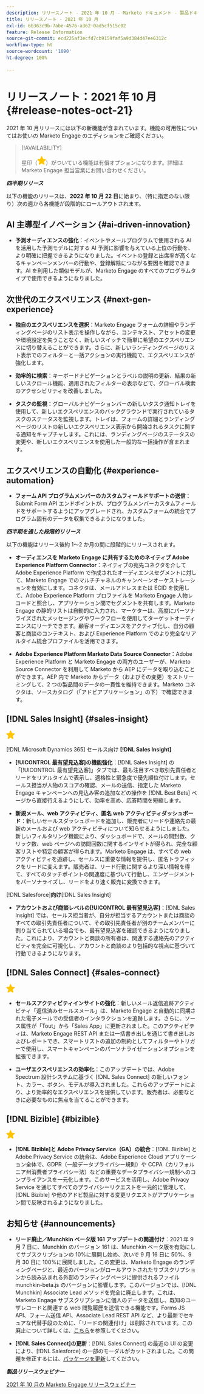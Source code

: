 ```yaml
---
description: リリースノート - 2021 年 10 月 - Marketo ドキュメント - 製品ドキュメント
title: リリースノート - 2021 年 10 月
exl-id: 6b363c9b-7abe-4576-a362-0ad5cf515c02
feature: Release Information
source-git-commit: ecd225af3ecfd7cb9159faf5a9d384d47ee6312c
workflow-type: ht
source-wordcount: '1090'
ht-degree: 100%

---
```


# リリースノート：2021 年 10 月 {#release-notes-oct-21}

2021 年 10 月リリースには以下の新機能が含まれています。機能の可用性についてはお使いの Marketo Engage のエディションをご確認ください。

>[!AVAILABILITY]
>
>星印（![](assets/yellow-star.png)）がついている機能は有償オプションになります。詳細は Marketo Engage 担当営業にお問い合わせください。

**_四半期リリース_**

以下の機能のリリースは、**2022 年 10 月 22 日**&#x200B;に始まり、（特に指定のない限り）次の週から各機能が段階的にロールアウトされます。

## AI 主導型イノベーション {#ai-driven-innovation}

* **予測オーディエンスの強化**：イベントやメールプログラムで使用される AI を活用した予測モデルに対する AI 予測に影響を与えている上位の行動を、より明確に把握できるようになりました。イベントの登録と出席率が高くなるキャンペーンメンバーの行動や、登録解除につながる要因を確認できます。AI を利用した類似モデルが、Marketo Engage のすべてのプログラムタイプで使用できるようになりました。

## 次世代のエクスペリエンス {#next-gen-experience}

* **独自のエクスペリエンスを選択**：Marketo Engage フォームの詳細やランディングページのリスト表示を操作しながら、コンテキスト、アセットの変更や環境設定を失うことなく、新しいスイッチで簡単に希望のエクスペリエンスに切り替えることができます。さらに、新しいランディングページのリスト表示でのフィルターと一括アクションの実行機能で、エクスペリエンスが強化します。

* **効率的に検索**：キーボードナビゲーションとラベルの説明の更新、結果の新しいスクロール機能、適用されたフィルターの表示などで、グローバル検索のアクセシビリティを改善しました。

* **タスクの監視**：グローバルナビゲーションバーの新しいタスク通知トレイを使用して、新しいエクスペリエンスのバックグラウンドで実行されているタスクのステータスを監視します。トレイは、フォームの詳細とランディングページのリストの新しいエクスペリエンス表示から開始されるタスクに関する通知をキャプチャします。これには、ランディングページのステータスの変更や、新しいエクスペリエンスを使用した一般的な一括操作が含まれます。

## エクスペリエンスの自動化 {#experience-automation}

* **フォーム API プログラムメンバーのカスタムフィールドサポートの送信**：Submit Form API エンドポイントが、プログラムメンバーカスタムフィールドをサポートするようにアップグレードされ、カスタムフォームの統合でプログラム固有のデータを収集できるようになりました。

**_四半期を通した段階的リリース_**

以下の機能はリリース後約 1～2 か月の間に段階的にリリースされます。

* **オーディエンスを Marketo Engage に共有するためのネイティブ Adobe Experience Platform Connector**：ネイティブの宛先コネクタを介して Adobe Experience Platform で作成されたオーディエンスセグメントに対して、Marketo Engage でのマルチチャネルのキャンペーンオーケストレーションを有効にします。コネクタは、メールアドレスまたは ECID を使用して、Adobe Experience Platform プロファイルを Marketo Engage 人物レコードと照合し、アプリケーション間でセグメントを共有します。Marketo Engage の静的リストは自動的に入力され、マーケターは、高度にパーソナライズされたメッセージングやワークフローを使用してターゲットオーディエンスにリーチできます。顧客オーディエンスをアクティブ化し、自分の顧客と商談のコンテキスト、および Experience Platform でのより完全なリアルタイム統合プロファイルを活用できます。

* **Adobe Experience Platform Marketo Data Source Connector**：Adobe Experience Platform と Marketo Engage の両方のユーザーが、Marketo Source Connector を利用して Marketo から AEP にデータを取り込むことができます。AEP 内で Marketo からデータ（およびその変更）をストリーミングして、2 つの製品間のデータの一貫性を維持できます。Marketo コネクタは、ソースカタログ（「アドビアプリケーション」の下）で確認できます。

## [!DNL Sales Insight] {#sales-insight}

![（星印）](assets/yellow-star.png)

[!DNL Microsoft Dynamics 365] セールス向け **[!DNL Sales Insight]**

* **[!UICONTROL 最有望見込客]の機能強化**：[!DNL Sales Insight] の「[!UICONTROL 最有望見込客]」タブでは、最も注目すべき取引先責任者とリードをリアルタイムで表示し、適格性と緊急度で優先順位付けします。セールス担当が人物のスコアの確認、メールの送信、指定した Marketo Engage キャンペーンへの見込み客の追加などの操作を [!DNL Best Bets] ページから直接行えるようにして、効率を高め、応答時間を短縮します。

* **新規メール、web アクティビティ、匿名 web アクティビティダッシュボード**：新しいセールスダッシュボードを追加し、販売者にリードや連絡先の最新のメールおよび web アクティビティについて知らせるようにしました。新しいフィルタリング機能により、ダッシュボードで、メールの開封数、クリック数、web ページへの訪問回数に関するインサイトが得られ、完全な顧客リストや特定の顧客が得られます。Marketo Engage は、すべての web アクティビティを追跡し、セールスに重要な情報を提供し、匿名トラフィックをリードに変えます。販売者は、リード行動に関するより深い情報を得て、すべてのタッチポイントの関連度に基づいて行動し、エンゲージメントをパーソナライズし、リードをより速く販売に変換できます。

[!DNL Salesforce]**向け**[!DNL Sales Insight]

* **アカウントおよび商談レベルの[!UICONTROL 最有望見込客]**：[!DNL Sales Insight] では、セールス担当者が、自分が担当するアカウントまたは商談のすべての取引先責任者について、その取引先責任者が別のチームメンバーに割り当てられている場合でも、最有望見込客を確認できるようになりました。これにより、アカウントと商談の所有者は、関連する連絡先のアクティビティを完全に可視化し、アカウントと商談のより包括的な視点に基づいて行動できるようになります。

## [!DNL Sales Connect] {#sales-connect}

![（星印）](assets/yellow-star.png)

* **セールスアクティビティインサイトの強化**：新しいメール返信追跡アクティビティ「返信済みセールスメール」は、Marketo Engage と自動的に同期された電子メールでの受信者のインタラクションを追跡します。さらに、ソース属性が「Tout」から「Sales App」に更新されました。このアクティビティは、Marketo Engage REST API または一括書き出しを通じて書き出しおよびレポートでき、スマートリストの追加の制約としてフィルターやトリガーで使用し、スマートキャンペーンのパーソナライゼーションオプションを拡張できます。

* **ユーザエクスペリエンスの効率化**：このアップデートでは、Adobe Spectrum 設計システムに基づく [!DNL Sales Connect] の新しいフォント、カラー、ボタン、モデルが導入されました。これらのアップデートにより、より効率的なエクスペリエンスを提供しています。販売者は、必要なときに必要なものに焦点を当てることができます。

## [!DNL Bizible] {#bizible}

![](assets/yellow-star.png)

* **[!DNL Bizible]と Adobe Privacy Service（GA）の統合**：[!DNL Bizible] と Adobe Privacy Service の統合は、Adobe Experience Cloud アプリケーション全体で、GDPR（一般データプライバシー規則）や CCPA（カリフォルニア州消費者プライバシー法）などの重要なデータプライバシー規制へのコンプライアンスを一元化します。このサービスを活用し、Adobe Privacy Service を通じてすべてのプライバシーリクエストを一元的に管理して、[!DNL Bizible] や他のアドビ製品に対する変更リクエストがアプリケーション間で反映されるようになりました。

## お知らせ {#announcements}

* **リード廃止／Munchkin ベータ版 161 アップデートの関連付け**：2021 年 9 月 7 日に、Munchkin のバージョン 161 は、Munchkin ベータ版を有効にしてサブスクリプションの 10%に展開し始め、次いで 9 月 16 日に 50%、9 月 30 日に 100%に展開しました。この変更は、Marketo Engage のランディングページと、最近のバージョンがロールアウトされたサブスクリプションから読み込まれる外部のランディングページに提供されるファイル munchkin-beta.js のバージョンに影響します。このバージョンでは、[!DNL Munchkin] Associate Lead メソッドを完全に廃止します。これは、Marketo Engage サブスクリプションに個人のデータを送信し、既知のユーザレコードと関連する web 閲覧履歴を送信できる機能です。Forms JS API、フォーム送信 API、Associate Lead REST API など、より最新でセキュアな代替手段のために、「リードの関連付け」は削除されています。この廃止について詳しくは、[こちら](https://developers.marketo.com/blog/deprecation-of-munchkin-associate-lead-method/)を参照してください。

* **[!DNL Sales Connect]の更新**：[!DNL Sales Connect] の最近の UI の変更により、[!DNL Salesforce] の一部のモーダルがカットされました。この問題を修正するには、[パッケージを更新](/help/marketo/product-docs/marketo-sales-connect/crm/salesforce-customization/sales-connect-customizations-for-crm.md)してください。

**_製品リリースウェビナー_**

[2021 年 10 月の Marketo Engage リリースウェビナー](https://engage.marketo.com/October_Release_Webinar_On-Demand.html)
